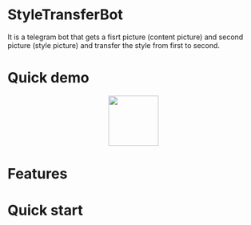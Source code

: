 # StyleTransferBot

It is a telegram bot that gets a fisrt picture (content picture) and second picture (style picture) and transfer the style from first to second.

# Quick demo

<div id="header" align="center">
  <img src="https://drive.google.com/file/d/1J-4wXy49qa4MFxFl_7yNL_nBDUiXjp9z/view?usp=sharing" width="100"/>
</div>

# Features

# Quick start
